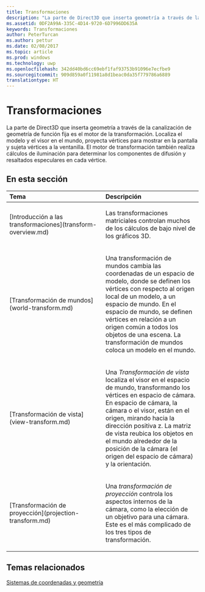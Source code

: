 ```yaml
---
title: Transformaciones
description: "La parte de Direct3D que inserta geometría a través de la canalización de geometría de función fija es el motor de la transformación."
ms.assetid: 0DF2A99A-335C-4D14-9720-6D7996DD635A
keywords: Transformaciones
author: PeterTurcan
ms.author: pettur
ms.date: 02/08/2017
ms.topic: article
ms.prod: windows
ms.technology: uwp
ms.openlocfilehash: 342dd40bd6cc69ebf1faf93753b91096e7ecfbe9
ms.sourcegitcommit: 909d859a0f11981a8d1beac0da35f779786a6889
translationtype: HT
---
```

# <a name="transforms"></a>Transformaciones


La parte de Direct3D que inserta geometría a través de la canalización de geometría de función fija es el motor de la transformación. Localiza el modelo y el visor en el mundo, proyecta vértices para mostrar en la pantalla y sujeta vértices a la ventanilla. El motor de transformación también realiza cálculos de iluminación para determinar los componentes de difusión y resaltados especulares en cada vértice.

## <a name="span-idin-this-sectionspanin-this-section"></a><span id="in-this-section"></span>En esta sección


<table>
<colgroup>
<col width="50%" />
<col width="50%" />
</colgroup>
<thead>
<tr class="header">
<th align="left">Tema</th>
<th align="left">Descripción</th>
</tr>
</thead>
<tbody>
<tr class="odd">
<td align="left"><p>[Introducción a las transformaciones](transform-overview.md)</p></td>
<td align="left"><p>Las transformaciones matriciales controlan muchos de los cálculos de bajo nivel de los gráficos 3D.</p></td>
</tr>
<tr class="even">
<td align="left"><p>[Transformación de mundos](world-transform.md)</p></td>
<td align="left"><p>Una transformación de mundos cambia las coordenadas de un espacio de modelo, donde se definen los vértices con respecto al origen local de un modelo, a un espacio de mundo. En el espacio de mundo, se definen vértices en relación a un origen común a todos los objetos de una escena. La transformación de mundos coloca un modelo en el mundo.</p></td>
</tr>
<tr class="odd">
<td align="left"><p>[Transformación de vista](view-transform.md)</p></td>
<td align="left"><p>Una <em>Transformación de vista</em> localiza el visor en el espacio de mundo, transformando los vértices en espacio de cámara. En espacio de cámara, la cámara o el visor, están en el origen, mirando hacia la dirección positiva z. La matriz de vista reubica los objetos en el mundo alrededor de la posición de la cámara (el origen del espacio de cámara) y la orientación.</p></td>
</tr>
<tr class="even">
<td align="left"><p>[Transformación de proyección](projection-transform.md)</p></td>
<td align="left"><p>Una <em>transformación de proyección</em> controla los aspectos internos de la cámara, como la elección de un objetivo para una cámara. Este es el más complicado de los tres tipos de transformación.</p></td>
</tr>
</tbody>
</table>

 

## <a name="span-idrelated-topicsspanrelated-topics"></a><span id="related-topics"></span>Temas relacionados


[Sistemas de coordenadas y geometría](coordinate-systems-and-geometry.md)

 

 




